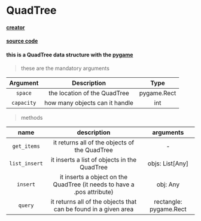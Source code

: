 # QuadTree

#### [creator](https://github.com/Emc2356)
#### [source code](https://github.com/Emc2356/PygameHelper)

#### this is a QuadTree data structure with the [pygame](https://www.pygame.org)
> these are the mandatory arguments

| Argument | Description | Type |
|:--------:|:-----------:|:----:|
| `space` | the location of the QuadTree | pygame.Rect |
| `capacity` | how many objects can it handle | int |

> methods

| name | description | arguments |
|:-----:|:----------:|:---------:|
| `get_items` | it returns all of the objects of the QuadTree | - |
| `list_insert` | it inserts a list of objects in the QuadTree | objs: List[Any] |
| `insert` | it inserts a object on the QuadTree (it needs to have a .pos attribute) | obj: Any |
| `query` | it returns all of the objects that can be found in a given area | rectangle: pygame.Rect |
